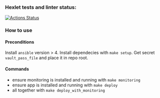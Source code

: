 ### Hexlet tests and linter status:
[![Actions Status](https://github.com/alex-popov-tech/devops-for-programmers-project-lvl2/workflows/hexlet-check/badge.svg)](https://github.com/alex-popov-tech/devops-for-programmers-project-lvl2/actions)

### How to use

#### Preconditions

Install `ansible` version > 4.
Install dependecies with `make setup`.
Get secret `vault_pass_file` and place it in repo root.

#### Commands

- ensure monitoring is installed and running with `make monitoring`
- ensure app is installed and running with `make deploy`
- all together with `make deploy_with_monitoring`
